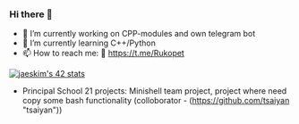 ### Hi there 👋
- 🔭 I’m currently working on CPP-modules and own telegram bot
- 🌱 I’m currently learning C++/Python
- 📫 How to reach me: :iphone: https://t.me/Rukopet

[![jaeskim's 42 stats](https://badge42.herokuapp.com/api/stats/egums?privacyName=true)](https://github.com/egums/badge42)

- Principal School 21 projects:
  Minishell team project, project where need copy some bash functionality (colloborator - (https://github.com/tsaiyan "tsaiyan"))
  
<!--
**Rukopet/Rukopet** is a ✨ _special_ ✨ repository because its `README.md` (this file) appears on your GitHub profile.
- 🔭 I’m currently working on CPP-modules and telegram bot
- 🌱 I’m currently learning C++/Python
- 📫 How to reach me: :iphone: https://t.me/Rukopet
